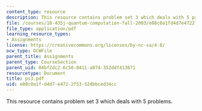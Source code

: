 ```yaml
---
content_type: resource
description: This resource contains problem set 3 which deals with 5 problems.
file: /courses/18-435j-quantum-computation-fall-2003/e08c0a1fd4d7e4722f5352dbbced34cc_ps3.pdf
file_type: application/pdf
learning_resource_types:
- Assignments
license: https://creativecommons.org/licenses/by-nc-sa/4.0/
ocw_type: OCWFile
parent_title: Assignments
parent_type: CourseSection
parent_uid: 04bf2dc2-6c58-0411-a974-352ddf413671
resourcetype: Document
title: ps3.pdf
uid: e08c0a1f-d4d7-e472-2f53-52dbbced34cc
---
```

This resource contains problem set 3 which deals with 5 problems.